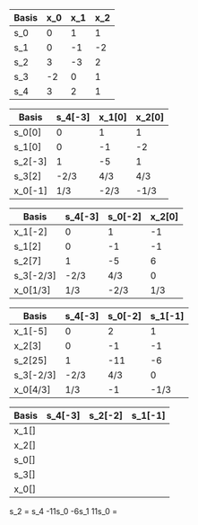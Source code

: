 | Basis | x_0 | x_1 | x_2 |
| ----- | --- | --- | --- |
| s_0   | 0   | 1   | 1   |
| s_1   | 0   | -1  | -2  |
| s_2   | 3   | -3  | 2   |
| s_3   | -2  | 0   | 1   |
| s_4   | 3   | 2   | 1   |

| Basis   | s_4[-3] | x_1[0] | x_2[0] |
| ------- | ------- | ------ | ------ |
| s_0[0]  | 0       | 1      | 1      |
| s_1[0]  | 0       | -1     | -2     |
| s_2[-3] | 1       | -5     | 1      |
| s_3[2]  | -2/3    | 4/3    | 4/3    |
| x_0[-1] | 1/3     | -2/3   | -1/3   |

| Basis     | s_4[-3] | s_0[-2] | x_2[0] |
| --------- | ------- | ------- | ------ |
| x_1[-2]   | 0       | 1       | -1     |
| s_1[2]    | 0       | -1      | -1     |
| s_2[7]    | 1       | -5      | 6      |
| s_3[-2/3] | -2/3    | 4/3     | 0      |
| x_0[1/3]  | 1/3     | -2/3    | 1/3    |

| Basis     | s_4[-3] | s_0[-2] | s_1[-1] |
| --------- | ------- | ------- | ------- |
| x_1[-5]   | 0       | 2       | 1       |
| x_2[3]    | 0       | -1      | -1      |
| s_2[25]   | 1       | -11     | -6      |
| s_3[-2/3] | -2/3    | 4/3     | 0       |
| x_0[4/3]  | 1/3     | -1      | -1/3    |

| Basis | s_4[-3] | s_2[-2] | s_1[-1] |
| ----- | ------- | ------- | ------- |
| x_1[] |         |         |         |
| x_2[] |         |         |         |
| s_0[] |         |         |         |
| s_3[] |         |         |         |
| x_0[] |         |         |         |

s_2 = s_4 -11s_0 -6s_1
11s_0 = 